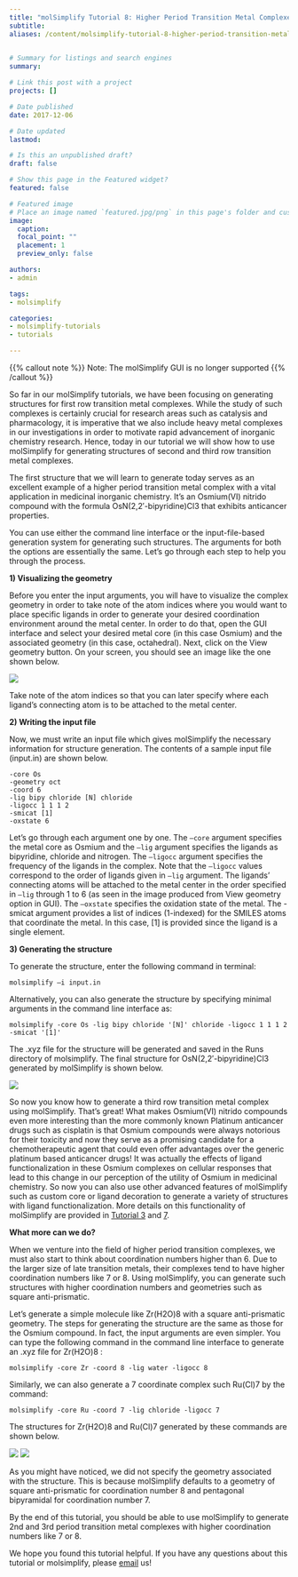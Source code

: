 ```yaml
---
title: "molSimplify Tutorial 8: Higher Period Transition Metal Complexes "
subtitle:
aliases: /content/molsimplify-tutorial-8-higher-period-transition-metal-complexes
 

# Summary for listings and search engines
summary: 

# Link this post with a project
projects: []

# Date published
date: 2017-12-06

# Date updated
lastmod: 

# Is this an unpublished draft?
draft: false

# Show this page in the Featured widget?
featured: false

# Featured image
# Place an image named `featured.jpg/png` in this page's folder and customize its options here.
image:
  caption: 
  focal_point: ""
  placement: 1
  preview_only: false

authors:
- admin

tags:
- molsimplify

categories:
- molsimplify-tutorials
- tutorials

---
```

{{% callout note %}}
Note: The molSimplify GUI is no longer supported
{{% /callout %}}

So far in our molSimplify tutorials, we have been focusing on generating structures for first row transition metal complexes. While the study of such complexes is certainly crucial for research areas such as catalysis and pharmacology, it is imperative that we also include heavy metal complexes in our investigations in order to motivate rapid advancement of inorganic chemistry research. Hence, today in our tutorial we will show how to use molSimplify for generating structures of second and third row transition metal complexes.


The first structure that we will learn to generate today serves as an excellent example of a higher period transition metal complex with a vital application in medicinal inorganic chemistry. It’s an Osmium(VI) nitrido compound with the formula OsN(2,2′-bipyridine)Cl3 that exhibits anticancer properties.


You can use either the command line interface or the input-file-based generation system for generating such structures. The arguments for both the options are essentially the same. Let’s go through each step to help you through the process.


**1) Visualizing the geometry** 


Before you enter the input arguments, you will have to visualize the complex geometry in order to take note of the atom indices where you would want to place specific ligands in order to generate your desired coordination environment around the metal center. In order to do that, open the GUI interface and select your desired metal core (in this case Osmium) and the associated geometry (in this case, octahedral). Next, click on the View geometry button. On your screen, you should see an image like the one shown below.


![](Picture1.png)


Take note of the atom indices so that you can later specify where each ligand’s connecting atom is to be attached to the metal center.


**2) Writing the input file**


Now, we must write an input file which gives molSimplify the necessary information for structure generation. The contents of a sample input file (input.in) are shown below.

```
-core Os
-geometry oct
-coord 6
-lig bipy chloride [N] chloride
-ligocc 1 1 1 2
-smicat [1]
-oxstate 6
``` 


Let’s go through each argument one by one. The `–core` argument specifies the metal core as Osmium and the `–lig` argument specifies the ligands as bipyridine, chloride and nitrogen. The `–ligocc` argument specifies the frequency of the ligands in the complex. Note that the `–ligocc` values correspond to the order of ligands given in `–lig` argument. The ligands’ connecting atoms will be attached to the metal center in the order specified in `–lig` through 1 to 6 (as seen in the image produced from View geometry option in GUI). The `–oxstate` specifies the oxidation state of the metal. The -smicat argument provides a list of indices (1-indexed) for the SMILES atoms that coordinate the metal. In this case, [1] is provided since the ligand is a single element.


**3) Generating the structure**


To generate the structure, enter the following command in terminal:


`molsimplify –i input.in`


Alternatively, you can also generate the structure by specifying minimal arguments in the command line interface as:


`molsimplify -core Os -lig bipy chloride '[N]' chloride -ligocc 1 1 1 2 -smicat '[1]'` 


The .xyz file for the structure will be generated and saved in the Runs directory of molsimplify. The final structure for OsN(2,2′-bipyridine)Cl3 generated by molSimplify is shown below.


![](ff.png.png)


So now you know how to generate a third row transition metal complex using molSimplify. That’s great! What makes Osmium(VI) nitrido compounds even more interesting than the more commonly known Platinum anticancer drugs such as cisplatin is that Osmium compounds were always notorious for their toxicity and now they serve as a promising candidate for a chemotherapeutic agent that could even offer advantages over the generic platinum based anticancer drugs! It was actually the effects of ligand functionalization in these Osmium complexes on cellular responses that lead to this change in our perception of the utility of Osmium in medicinal chemistry. So now you can also use other advanced features of molSimplify such as custom core or ligand decoration to generate a variety of structures with ligand functionalization. More details on this functionality of molSimplify are provided in [Tutorial 3](../2016-12-25-molsimplify-tutorial-3-custom-core-functionalization/) and [7](../2017-10-02-molsimplify-tutorial-7-easy-ligand-functionalization-molsimplify/).


**What more can we do?** 


When we venture into the field of higher period transition complexes, we must also start to think about coordination numbers higher than 6. Due to the larger size of late transition metals, their complexes tend to have higher coordination numbers like 7 or 8. Using molSimplify, you can generate such structures with higher coordination numbers and geometries such as square anti-prismatic.


Let’s generate a simple molecule like Zr(H2O)8 with a square anti-prismatic geometry. The steps for generating the structure are the same as those for the Osmium compound. In fact, the input arguments are even simpler. You can type the following command in the command line interface to generate an .xyz file for Zr(H2O)8 :


`molsimplify -core Zr -coord 8 -lig water -ligocc 8` 


Similarly, we can also generate a 7 coordinate complex such Ru(Cl)7 by the command:


`molsimplify -core Ru -coord 7 -lig chloride -ligocc 7` 


The structures for Zr(H2O)8 and Ru(Cl)7 generated by these commands are shown below.


![](pic2.png)       ![](ru_2_chloride_7_s_5.png)


As you might have noticed, we did not specify the geometry associated with the structure. This is because molSimplify defaults to a geometry of square anti-prismatic for coordination number 8 and pentagonal bipyramidal for coordination number 7.


By the end of this tutorial, you should be able to use molSimplify to generate 2nd and 3rd period transition metal complexes with higher coordination numbers like 7 or 8.


We hope you found this tutorial helpful. If you have any questions about this tutorial or molsimplify, please [email](mailto:molsimplify@mit.edu?subject=mol%20simplify%20tutorial%208%20questions) us!


